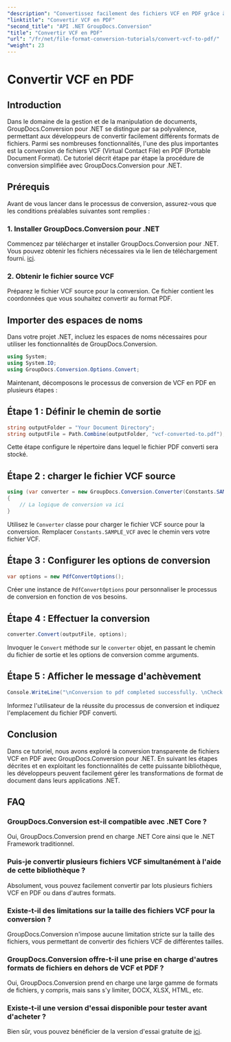 ```yaml
---
"description": "Convertissez facilement des fichiers VCF en PDF grâce à GroupDocs.Conversion pour .NET. Simplifiez la gestion de vos documents grâce à cette solution intuitive."
"linktitle": "Convertir VCF en PDF"
"second_title": "API .NET GroupDocs.Conversion"
"title": "Convertir VCF en PDF"
"url": "/fr/net/file-format-conversion-tutorials/convert-vcf-to-pdf/"
"weight": 23
---
```


# Convertir VCF en PDF

## Introduction
Dans le domaine de la gestion et de la manipulation de documents, GroupDocs.Conversion pour .NET se distingue par sa polyvalence, permettant aux développeurs de convertir facilement différents formats de fichiers. Parmi ses nombreuses fonctionnalités, l'une des plus importantes est la conversion de fichiers VCF (Virtual Contact File) en PDF (Portable Document Format). Ce tutoriel décrit étape par étape la procédure de conversion simplifiée avec GroupDocs.Conversion pour .NET.
## Prérequis
Avant de vous lancer dans le processus de conversion, assurez-vous que les conditions préalables suivantes sont remplies :
### 1. Installer GroupDocs.Conversion pour .NET
Commencez par télécharger et installer GroupDocs.Conversion pour .NET. Vous pouvez obtenir les fichiers nécessaires via le lien de téléchargement fourni. [ici](https://releases.groupdocs.com/conversion/net/).
### 2. Obtenir le fichier source VCF
Préparez le fichier VCF source pour la conversion. Ce fichier contient les coordonnées que vous souhaitez convertir au format PDF.

## Importer des espaces de noms
Dans votre projet .NET, incluez les espaces de noms nécessaires pour utiliser les fonctionnalités de GroupDocs.Conversion.

```csharp
using System;
using System.IO;
using GroupDocs.Conversion.Options.Convert;
```

Maintenant, décomposons le processus de conversion de VCF en PDF en plusieurs étapes :
## Étape 1 : Définir le chemin de sortie
```csharp
string outputFolder = "Your Document Directory";
string outputFile = Path.Combine(outputFolder, "vcf-converted-to.pdf");
```
Cette étape configure le répertoire dans lequel le fichier PDF converti sera stocké.
## Étape 2 : charger le fichier VCF source
```csharp
using (var converter = new GroupDocs.Conversion.Converter(Constants.SAMPLE_VCF))
{
    // La logique de conversion va ici
}
```
Utilisez le `Converter` classe pour charger le fichier VCF source pour la conversion. Remplacer `Constants.SAMPLE_VCF` avec le chemin vers votre fichier VCF.
## Étape 3 : Configurer les options de conversion
```csharp
var options = new PdfConvertOptions();
```
Créer une instance de `PdfConvertOptions` pour personnaliser le processus de conversion en fonction de vos besoins.
## Étape 4 : Effectuer la conversion
```csharp
converter.Convert(outputFile, options);
```
Invoquer le `Convert` méthode sur le `converter` objet, en passant le chemin du fichier de sortie et les options de conversion comme arguments.
## Étape 5 : Afficher le message d'achèvement
```csharp
Console.WriteLine("\nConversion to pdf completed successfully. \nCheck output in {0}", outputFolder);
```
Informez l'utilisateur de la réussite du processus de conversion et indiquez l'emplacement du fichier PDF converti.

## Conclusion
Dans ce tutoriel, nous avons exploré la conversion transparente de fichiers VCF en PDF avec GroupDocs.Conversion pour .NET. En suivant les étapes décrites et en exploitant les fonctionnalités de cette puissante bibliothèque, les développeurs peuvent facilement gérer les transformations de format de document dans leurs applications .NET.
## FAQ
### GroupDocs.Conversion est-il compatible avec .NET Core ?
Oui, GroupDocs.Conversion prend en charge .NET Core ainsi que le .NET Framework traditionnel.
### Puis-je convertir plusieurs fichiers VCF simultanément à l'aide de cette bibliothèque ?
Absolument, vous pouvez facilement convertir par lots plusieurs fichiers VCF en PDF ou dans d'autres formats.
### Existe-t-il des limitations sur la taille des fichiers VCF pour la conversion ?
GroupDocs.Conversion n'impose aucune limitation stricte sur la taille des fichiers, vous permettant de convertir des fichiers VCF de différentes tailles.
### GroupDocs.Conversion offre-t-il une prise en charge d'autres formats de fichiers en dehors de VCF et PDF ?
Oui, GroupDocs.Conversion prend en charge une large gamme de formats de fichiers, y compris, mais sans s'y limiter, DOCX, XLSX, HTML, etc.
### Existe-t-il une version d'essai disponible pour tester avant d'acheter ?
Bien sûr, vous pouvez bénéficier de la version d'essai gratuite de [ici](https://releases.groupdocs.com/).